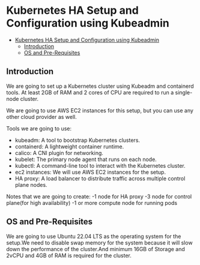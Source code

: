 # Kubernetes HA Setup and Configuration using Kubeadmin

<!--toc:start-->

- [Kubernetes HA Setup and Configuration using Kubeadmin](#kubernetes-ha-setup-and-configuration-using-kubeadmin)
  - [Introduction](#introduction)
  - [OS and Pre-Requisites](#os-and-pre-requisites)
  <!--toc:end-->

## Introduction

We are going to set up a Kubernetes cluster using Kubeadm and containerd tools. At
least 2GB of RAM and 2 cores of CPU are required to run a single-node cluster.

We are going to use AWS EC2 instances for this setup, but you can use any other cloud
provider as well.

Tools we are going to use:

- kubeadm: A tool to bootstrap Kubernetes clusters.
- containerd: A lightweight container runtime.
- calico: A CNI plugin for networking.
- kubelet: The primary node agent that runs on each node.
- kubectl: A command-line tool to interact with the Kubernetes cluster.
- ec2 instances: We will use AWS EC2 instances for the setup.
- HA proxy: A load balancer to distribute traffic across multiple control plane nodes.

Notes that we are going to create:
-1 node for HA proxy
-3 node for control plane(for high availability)
-1 or more compute node for running pods

## OS and Pre-Requisites

We are going to use Ubuntu 22.04 LTS as the operating system for the setup.We
need to disable swap memory for the system because it will slow down the performance
of the cluster.And minimum 16GB of Storage and 2vCPU and 4GB of RAM is required for
the cluster.
